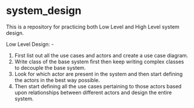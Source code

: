 # system_design
This is a repository for practicing both Low Level and High Level system design.

Low Level Design: - 
1. First list out all the use cases and actors and create a use case diagram.
2. Write class of the base system first then keep writing complex classes to decouple the base system.
3. Look for which actor are present in the system and then start defining the actors in the best way possible.
4. Then start defining all the use cases pertaining to those actors based upon relationships between different actors and design the entire system.